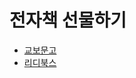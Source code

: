 # 전자책 선물하기

* [교보문고](http://digital.kyobobook.co.kr/digital/present/presentUseGuide.ink)
* [리디북스](https://help.ridibooks.com/hc/ko/articles/115012017668-%EC%A0%84%EC%9E%90%EC%B1%85-%EC%84%A0%EB%AC%BC%ED%95%98%EA%B8%B0-%EB%B0%A9%EB%B2%95-)
